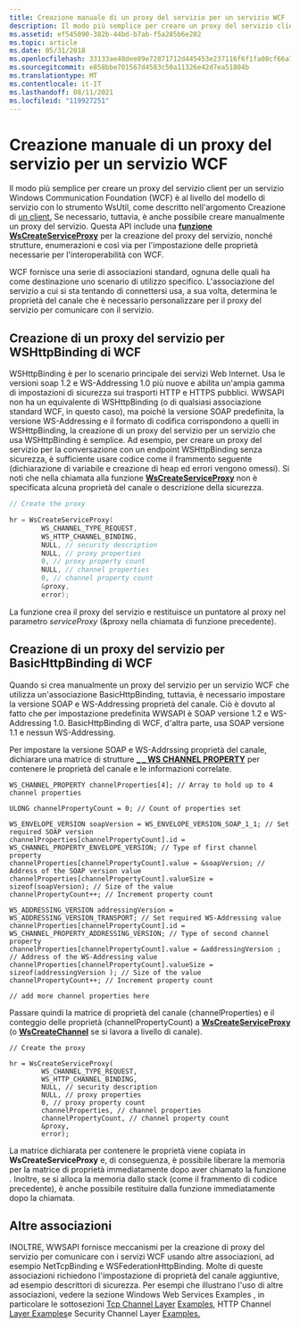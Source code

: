 ```yaml
---
title: Creazione manuale di un proxy del servizio per un servizio WCF
description: Il modo più semplice per creare un proxy del servizio client per un servizio Windows Communication Foundation (WCF) è a livello di modello di servizio con lo strumento WsUtil, come descritto nell'argomento Creazione di un client.
ms.assetid: ef545090-382b-44bd-b7ab-f5a285b6e202
ms.topic: article
ms.date: 05/31/2018
ms.openlocfilehash: 33133ae48dee89e72871712d445453e237116f6f1fa08cf66a76381ea8d3d424
ms.sourcegitcommit: e858bbe701567d4583c50a11326e42d7ea51804b
ms.translationtype: MT
ms.contentlocale: it-IT
ms.lasthandoff: 08/11/2021
ms.locfileid: "119927251"
---
```

# <a name="manually-creating-a-service-proxy-for-a-wcf-service"></a>Creazione manuale di un proxy del servizio per un servizio WCF

Il modo più semplice per creare un proxy del servizio client per un [](service-model-layer-overview.md) servizio Windows Communication Foundation (WCF) è al livello del modello di servizio con lo strumento WsUtil, come descritto nell'argomento Creazione di [un client.](creating-a-client.md) Se necessario, tuttavia, è anche possibile creare manualmente un proxy del servizio. Questa API include una [**funzione WsCreateServiceProxy**](/windows/desktop/api/WebServices/nf-webservices-wscreateserviceproxy) per la creazione del proxy del servizio, nonché strutture, enumerazioni e così via per l'impostazione delle proprietà necessarie per l'interoperabilità con WCF.

WCF fornisce una serie di associazioni standard, ognuna delle quali ha come destinazione uno scenario di utilizzo specifico. L'associazione del servizio a cui si sta tentando di connettersi usa, a sua volta, determina le proprietà del canale che è necessario personalizzare per il proxy del servizio per comunicare con il servizio.

## <a name="creating-a-service-proxy-for-wcfs-wshttpbinding"></a>Creazione di un proxy del servizio per WSHttpBinding di WCF

WSHttpBinding è per lo scenario principale dei servizi Web Internet. Usa le versioni soap 1.2 e WS-Addressing 1.0 più nuove e abilita un'ampia gamma di impostazioni di sicurezza sui trasporti HTTP e HTTPS pubblici. WWSAPI non ha un equivalente di WSHttpBinding (o di qualsiasi associazione standard WCF, in questo caso), ma poiché la versione SOAP predefinita, la versione WS-Addressing e il formato di codifica corrispondono a quelli in WSHttpBinding, la creazione di un proxy del servizio per un servizio che usa WSHttpBinding è semplice. Ad esempio, per creare un proxy del servizio per la conversazione con un endpoint WSHttpBinding senza sicurezza, è sufficiente usare codice come il frammento seguente (dichiarazione di variabile e creazione di heap ed errori vengono omessi). Si noti che nella chiamata alla funzione [**WsCreateServiceProxy**](/windows/desktop/api/WebServices/nf-webservices-wscreateserviceproxy) non è specificata alcuna proprietà del canale o descrizione della sicurezza.


```C++
// Create the proxy

hr = WsCreateServiceProxy(
        WS_CHANNEL_TYPE_REQUEST, 
        WS_HTTP_CHANNEL_BINDING, 
        NULL, // security description
        NULL, // proxy properties
        0, // proxy property count
        NULL, // channel properties
        0, // channel property count
        &proxy, 
        error);
```



La funzione crea il proxy del servizio e restituisce un puntatore al proxy nel parametro *serviceProxy* (&proxy nella chiamata di funzione precedente).

## <a name="creating-a-service-proxy-for-wcfs-basichttpbinding"></a>Creazione di un proxy del servizio per BasicHttpBinding di WCF

Quando si crea manualmente un proxy del servizio per un servizio WCF che utilizza un'associazione BasicHttpBinding, tuttavia, è necessario impostare la versione SOAP e WS-Addressing proprietà del canale. Ciò è dovuto al fatto che per impostazione predefinita WWSAPI è SOAP versione 1.2 e WS-Addressing 1.0. BasicHttpBinding di WCF, d'altra parte, usa SOAP versione 1.1 e nessun WS-Addressing.

Per impostare la versione SOAP e WS-Addrssing proprietà del canale, dichiarare una matrice di strutture [**\_ \_ WS CHANNEL PROPERTY**](/windows/desktop/api/WebServices/ns-webservices-ws_channel_property) per contenere le proprietà del canale e le informazioni correlate.


```
WS_CHANNEL_PROPERTY channelProperties[4]; // Array to hold up to 4 channel properties

ULONG channelPropertyCount = 0; // Count of properties set
 
WS_ENVELOPE_VERSION soapVersion = WS_ENVELOPE_VERSION_SOAP_1_1; // Set required SOAP version
channelProperties[channelPropertyCount].id = WS_CHANNEL_PROPERTY_ENVELOPE_VERSION; // Type of first channel property
channelProperties[channelPropertyCount].value = &soapVersion; // Address of the SOAP version value
channelProperties[channelPropertyCount].valueSize = sizeof(soapVersion); // Size of the value
channelPropertyCount++; // Increment property count
 
WS_ADDRESSING_VERSION addressingVersion = WS_ADDRESSING_VERSION_TRANSPORT; // Set required WS-Addressing value
channelProperties[channelPropertyCount].id = WS_CHANNEL_PROPERTY_ADDRESSING_VERSION; // Type of second channel property
channelProperties[channelPropertyCount].value = &addressingVersion ; // Address of the WS-Addressing value
channelProperties[channelPropertyCount].valueSize = sizeof(addressingVersion ); // Size of the value
channelPropertyCount++; // Increment property count
 
// add more channel properties here

```



Passare quindi la matrice di proprietà del canale (channelProperties) e il conteggio delle proprietà (channelPropertyCount) a [**WsCreateServiceProxy**](/windows/desktop/api/WebServices/nf-webservices-wscreateserviceproxy) (o [**WsCreateChannel**](/windows/desktop/api/WebServices/nf-webservices-wscreatechannel) se si lavora a livello di canale).


```
// Create the proxy

hr = WsCreateServiceProxy(
        WS_CHANNEL_TYPE_REQUEST, 
        WS_HTTP_CHANNEL_BINDING, 
        NULL, // security description
        NULL, // proxy properties
        0, // proxy property count
        channelProperties, // channel properties
        channelPropertyCount, // channel property count
        &proxy, 
        error);
```



La matrice dichiarata per contenere le proprietà viene copiata in **WsCreateServiceProxy** e, di conseguenza, è possibile liberare la memoria per la matrice di proprietà immediatamente dopo aver chiamato la funzione . Inoltre, se si alloca la memoria dallo stack (come il frammento di codice precedente), è anche possibile restituire dalla funzione immediatamente dopo la chiamata.

## <a name="other-bindings"></a>Altre associazioni

INOLTRE, WWSAPI fornisce meccanismi per la creazione di proxy del servizio per comunicare con i servizi WCF usando altre associazioni, ad esempio NetTcpBinding e WSFederationHttpBinding. Molte di queste associazioni richiedono l'impostazione di proprietà del canale aggiuntive, ad esempio descrittori di sicurezza. Per esempi che illustrano l'uso di altre associazioni, vedere la sezione Windows Web Services Examples , in particolare le sottosezioni [Tcp Channel Layer](tcp-channel-layer-examples.md) [Examples](windows-web-services-examples.md), HTTP Channel [Layer Examples](http-channel-layer-examples.md)e Security Channel Layer [Examples.](security-channel-layer-examples.md)

 

 




